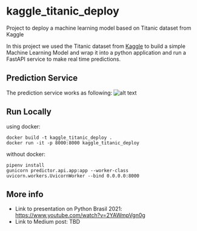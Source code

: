 # kaggle_titanic_deploy
Project to deploy a machine learning model based on Titanic dataset from Kaggle

In this project we used the Titanic dataset from [Kaggle](https://www.kaggle.com/c/titanic) to build a simple Machine Learning Model and wrap it into a python application and run a FastAPI service to make real time predictions.

## Prediction Service
The prediction service works as following:
![alt text](docs/images/predictions_service.png)

## Run Locally
using docker:
```
docker build -t kaggle_titanic_deploy .
docker run -it -p 8000:8000 kaggle_titanic_deploy 
```

without docker:
```
pipenv install
gunicorn predictor.api.app:app --worker-class uvicorn.workers.UvicornWorker --bind 0.0.0.0:8000
```

## More info
* Link to presentation on Python Brasil 2021: https://www.youtube.com/watch?v=2YAWmpVgn0g
* Link to Medium post: TBD

